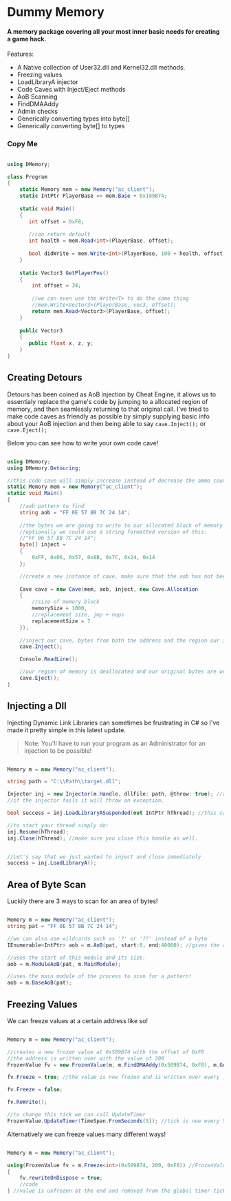 # Dummy Memory

#### A memory package covering all your most inner basic needs for creating a game hack.

Features:

* A Native collection of User32.dll and Kernel32.dll methods.
* Freezing values
* LoadLibraryA injector
* Code Caves with Inject/Eject methods
* AoB Scanning
* FindDMAAddy
* Admin checks
* Generically converting types into byte[]
* Generically converting byte[] to types

### Copy Me 

```csharp

using DMemory;

class Program
{
    static Memory mem = new Memory("ac_client");
    static IntPtr PlayerBase => mem.Base + 0x109B74;
    
    static void Main()
    {
       int offset = 0xF8;
       
       //can return default 
       int health = mem.Read<int>(PlayerBase, offset);
       
       bool didWrite = mem.Write<int>(PlayerBase, 100 + health, offset);
    }
    
    static Vector3 GetPlayerPos()
    {
        int offset = 34;
        
        //we can even use the Write<T> to do the same thing
        //mem.Write<Vector3>(PlayerBase, vec3, offset);
        return mem.Read<Vector3>(PlayerBase, offset);
    }
    
    public Vector3
    {
       public float x, z, y;
    }
}
``` 

## Creating Detours

Detours has been coined as AoB injection by Cheat Engine, it allows us to essentialy replace the game's code by jumping to a allocated region of memory, and then seamlessly returning to that original call. I've tried to make code caves as friendly as possible by simply supplying basic info about your AoB injection and then being able to say `cave.Inject();` or `cave.Eject();`

Below you can see how to write your own code cave! 

```csharp

using DMemory;
using DMemory.Detouring;

//this code cave will simply increase instead of decrease the ammo count.
static Memory mem = new Memory("ac_client");
static void Main()
{
    //aob pattern to find
    string aob = "FF 0E 57 8B 7C 24 14";
    
    //the bytes we are going to write to our allocated block of memory
    //optionally we could use a string formatted version of this:
    //"FF 06 57 8B 7C 24 14";
    byte[] inject =
    {
        0xFF, 0x06, 0x57, 0x8B, 0x7C, 0x24, 0x14
    };

    //create a new instance of cave, make sure that the aob has not been changed or written to by another 'Cave' or CheatEngine
    
    Cave cave = new Cave(mem, aob, inject, new Cave.Allocation
    {
        //size of memory block
        memorySize = 1000,
        //replacement size, jmp + nops
        replacementSize = 7
    });
   
    //inject our cave, bytes from both the address and the region our inserted
    cave.Inject();

    Console.ReadLine();

    //our region of memory is deallocated and our original bytes are written back to the address
    cave.Eject();
}
```

## Injecting a Dll

Injecting Dynamic Link Libraries can sometimes be frustrating in C# so I've made it pretty simple in this latest update. 

> Note: You'll have to run your program as an Administrator for an injection to be possible!


```csharp

Memory m = new Memory("ac_client");

string path = "C:\\Path\\target.dll";

Injector inj = new Injector(m.Handle, dllFile: path, @throw: true); //we indicate that we want to inject the Process Handle for m with the dll from the path. 
//if the injector fails it will throw an exception.

bool success = inj.LoadLibraryASuspended(out IntPtr hThread); //this creates a suspended remote thread that can later be resumed/closed.

//to start your thread simply do:
inj.Resume(hThread);
inj.Close(hThread); //make sure you close this handle as well.


//Let's say that we just wanted to inject and close immediately
success = inj.LoadLibraryA();

```

## Area of Byte Scan

Luckily there are 3 ways to scan for an area of bytes!

```csharp

Memory m = new Memory("ac_client");
string pat = "FF 0E 57 8B 7C 24 14";

//we can also use wildcards such as '?' or '??' instead of a byte
IEnumerable<IntPtr> aob = m.AoB(pat, start:0, end:40000); //gives the addresses of byte[] that match this pattern

//uses the start of this module and its size.
aob = m.ModuleAoB(pat, m.MainModule);

//uses the main module of the process to scan for a pattern!
aob = m.BaseAoB(pat); 
```

## Freezing Values

We can freeze values at a certain address like so!

```csharp

Memory m = new Memory("ac_client");

//creates a new frozen value at 0x509B74 with the offset of 0xF8
//the address is written over with the value of 200
FrozenValue fv = new FrozenValue(m, m.FindDMAAddy(0x509B74, 0xF8), m.GetBytes(200));

fv.Freeze = true; //the value is now frozen and is written over every .125 seconds.

fv.Freeze = false;

fv.ReWrite();

//to change this tick we can call UpdateTimer
FrozenValue.UpdateTimer(TimeSpan.FromSeconds(5)); //tick is now every 5 seconds.

```

Alternatively we can freeze values many different ways!

```csharp

Memory m = new Memory("ac_client");

using(FrozenValue fv = m.Freeze<int>(0x509B74, 200, 0xF8)) //FrozenValue implements IDispoable.
{
    fv.rewriteOnDispose = true;
    //code
} //value is unfrozen at the end and removed from the global timer tick.

```
